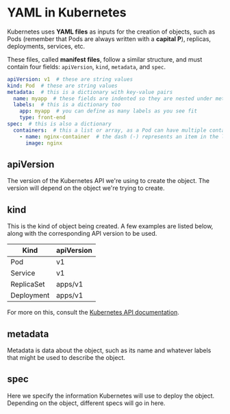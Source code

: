 # YAML in Kubernetes

Kubernetes uses **YAML files** as inputs for the creation of objects, such as Pods (remember that Pods are always written with a **capital P**), replicas, deployments, services, etc.

These files, called **manifest files**, follow a similar structure, and must contain four fields: `apiVersion`, `kind`, `metadata`, and `spec`.

```yml
apiVersion: v1  # these are string values
kind: Pod  # these are string values
metadata:  # this is a dictionary with key-value pairs
  name: myapp  # these fields are indented so they are nested under metadata
  labels:  # this is a dictionary too
    app: myapp  # you can define as many labels as you see fit
    type: front-end
spec:  # this is also a dictionary
  containers:  # this a list or array, as a Pod can have multiple containers
    - name: nginx-container  # the dash (-) represents an item in the list
      image: nginx
```

## apiVersion

The version of the Kubernetes API we're using to create the object. The version will depend on the object we're trying to create.

## kind

This is the kind of object being created. A few examples are listed below, along with the corresponding API version to be used.

| Kind | apiVersion |
| ----------- | ----------- |
| Pod | v1 |
| Service | v1 |
| ReplicaSet | apps/v1 |
| Deployment | apps/v1 |

For more on this, consult the [Kubernetes API documentation](https://kubernetes.io/docs/reference/kubernetes-api/).

## metadata

Metadata is data about the object, such as its name and whatever labels that might be used to describe the object.

## spec

Here we specify the information Kubernetes will use to deploy the object. Depending on the object, different specs will go in here.

